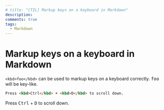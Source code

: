 ```yaml
---
# title: "[TIL] Markup keys on a keyboard in Markdown"
description:
comments: true
tags:
  - Markdown
---
```


# Markup keys on a keyboard in Markdown

`<kbd>foo</kbd>` can be used to markup keys on a keyboard correctly. <kbd>foo</kbd> will be key-like.

```markdown
Press <kbd>Ctrl</kbd> + <kbd>D</kbd> to scroll down.
```

Press <kbd>Ctrl</kbd> + <kbd>D</kbd> to scroll down.

